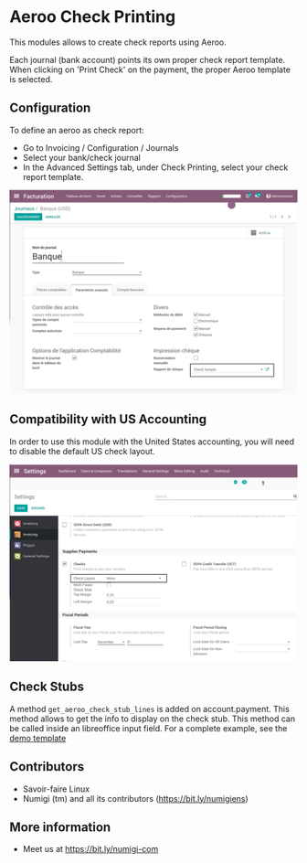 # Aeroo Check Printing

This modules allows to create check reports using Aeroo.

Each journal (bank account) points its own proper check report template.
When clicking on 'Print Check' on the payment, the proper Aeroo template is selected.

## Configuration

To define an aeroo as check report:

* Go to Invoicing / Configuration / Journals
* Select your bank/check journal
* In the Advanced Settings tab, under Check Printing, select your check report template.

![Journal Form](static/description/account_journal_form.png?raw=true)

## Compatibility with US Accounting

In order to use this module with the United States accounting, you will need to disable the default US check layout.

![US Compatibility](static/description/disable_us_check_layout.png?raw=true)

## Check Stubs

A method `get_aeroo_check_stub_lines` is added on account.payment.
This method allows to get the info to display on the check stub.
This method can be called inside an libreoffice input field.
For a complete example, see the [demo template](demo/check_sample.odt)

Contributors
------------
* Savoir-faire Linux
* Numigi (tm) and all its contributors (https://bit.ly/numigiens)

More information
----------------
* Meet us at https://bit.ly/numigi-com

